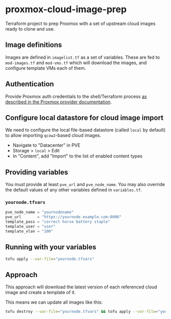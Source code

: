 # proxmox-cloud-image-prep

Terraform project to prep Proxmox with a set of upstream cloud images ready to clone and use.

## Image definitions
Images are defined in `imagelist.tf` as a set of variables. These are fed to `mod-images.tf` and `mod-vms.tf` which will download the images, and configure template VMs each of them.

## Authentication
Provide Proxmox auth credentials to the shell/Terraform process [as described in the Proxmox provider documentation](https://registry.terraform.io/providers/bpg/proxmox/latest/docs#authentication).

## Configure local datastore for cloud image import
We need to configure the local file-based datastore (called `local` by default) to allow importing `qcow2`-based cloud images.

* Navigate to "Datacenter" in PVE
* Storage > `local` > Edit
* In "Content", add "Import" to the list of enabled content types

## Providing variables
You must provide at least `pve_url` and `pve_node_name`. You may also override the default values of any other variables defined in `variables.tf`.

### `yournode.tfvars`
```terraform
pve_node_name = "yournodename"
pve_url       = "https://yournode.example.com:8006"
template_pass = "correct horse battery staple"
template_user = "user"
template_vlan = "100"
```

## Running with your variables
```sh
tofu apply --var-file="yournode.tfvars"
```

## Approach
This approach will download the latest version of each referenced cloud image and create a template of it.

This means we can update all images like this:
```sh
tofu destroy --var-file="yournode.tfvars" && tofu apply --var-file="yournode.tfvars"
```
